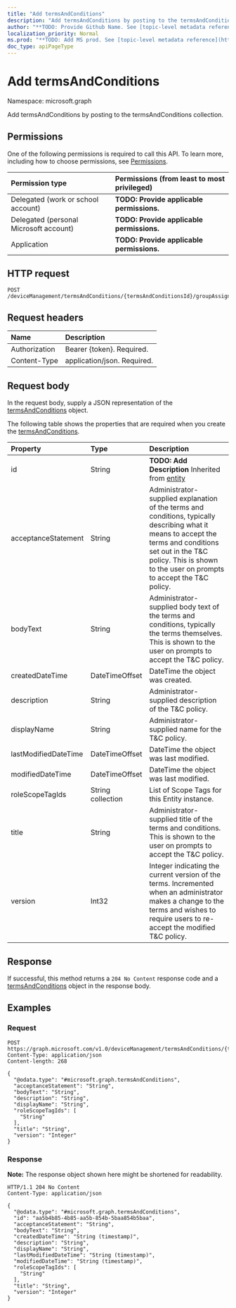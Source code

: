 ```yaml
---
title: "Add termsAndConditions"
description: "Add termsAndConditions by posting to the termsAndConditions collection."
author: "**TODO: Provide Github Name. See [topic-level metadata reference](https://msgo.azurewebsites.net/add/document/guidelines/metadata.html#topic-level-metadata)**"
localization_priority: Normal
ms.prod: "**TODO: Add MS prod. See [topic-level metadata reference](https://msgo.azurewebsites.net/add/document/guidelines/metadata.html#topic-level-metadata)**"
doc_type: apiPageType
---
```


# Add termsAndConditions
Namespace: microsoft.graph



Add termsAndConditions by posting to the termsAndConditions collection.

## Permissions
One of the following permissions is required to call this API. To learn more, including how to choose permissions, see [Permissions](/graph/permissions-reference).

|Permission type|Permissions (from least to most privileged)|
|:---|:---|
|Delegated (work or school account)|**TODO: Provide applicable permissions.**|
|Delegated (personal Microsoft account)|**TODO: Provide applicable permissions.**|
|Application|**TODO: Provide applicable permissions.**|

## HTTP request

<!-- {
  "blockType": "ignored"
}
-->
``` http
POST /deviceManagement/termsAndConditions/{termsAndConditionsId}/groupAssignments/{termsAndConditionsGroupAssignmentId}/termsAndConditions/$ref
```

## Request headers
|Name|Description|
|:---|:---|
|Authorization|Bearer {token}. Required.|
|Content-Type|application/json. Required.|

## Request body
In the request body, supply a JSON representation of the [termsAndConditions](../resources/termsandconditions.md) object.

The following table shows the properties that are required when you create the [termsAndConditions](../resources/termsandconditions.md).

|Property|Type|Description|
|:---|:---|:---|
|id|String|**TODO: Add Description** Inherited from [entity](../resources/entity.md)|
|acceptanceStatement|String|Administrator-supplied explanation of the terms and conditions, typically describing what it means to accept the terms and conditions set out in the T&C policy. This is shown to the user on prompts to accept the T&C policy.|
|bodyText|String|Administrator-supplied body text of the terms and conditions, typically the terms themselves. This is shown to the user on prompts to accept the T&C policy.|
|createdDateTime|DateTimeOffset|DateTime the object was created.|
|description|String|Administrator-supplied description of the T&C policy.|
|displayName|String|Administrator-supplied name for the T&C policy. |
|lastModifiedDateTime|DateTimeOffset|DateTime the object was last modified.|
|modifiedDateTime|DateTimeOffset|DateTime the object was last modified.|
|roleScopeTagIds|String collection|List of Scope Tags for this Entity instance.|
|title|String|Administrator-supplied title of the terms and conditions. This is shown to the user on prompts to accept the T&C policy.|
|version|Int32|Integer indicating the current version of the terms. Incremented when an administrator makes a change to the terms and wishes to require users to re-accept the modified T&C policy.|



## Response

If successful, this method returns a `204 No Content` response code and a [termsAndConditions](../resources/termsandconditions.md) object in the response body.

## Examples

### Request
<!-- {
  "blockType": "request",
  "name": "create_termsandconditions_from_"
}
-->
``` http
POST https://graph.microsoft.com/v1.0/deviceManagement/termsAndConditions/{termsAndConditionsId}/groupAssignments/{termsAndConditionsGroupAssignmentId}/termsAndConditions/$ref
Content-Type: application/json
Content-length: 268

{
  "@odata.type": "#microsoft.graph.termsAndConditions",
  "acceptanceStatement": "String",
  "bodyText": "String",
  "description": "String",
  "displayName": "String",
  "roleScopeTagIds": [
    "String"
  ],
  "title": "String",
  "version": "Integer"
}
```


### Response
**Note:** The response object shown here might be shortened for readability.
<!-- {
  "blockType": "response",
  "truncated": true,
  "@odata.type": "microsoft.graph.termsAndConditions"
}
-->
``` http
HTTP/1.1 204 No Content
Content-Type: application/json

{
  "@odata.type": "#microsoft.graph.termsAndConditions",
  "id": "aa5b4b85-4b85-aa5b-854b-5baa854b5baa",
  "acceptanceStatement": "String",
  "bodyText": "String",
  "createdDateTime": "String (timestamp)",
  "description": "String",
  "displayName": "String",
  "lastModifiedDateTime": "String (timestamp)",
  "modifiedDateTime": "String (timestamp)",
  "roleScopeTagIds": [
    "String"
  ],
  "title": "String",
  "version": "Integer"
}
```

